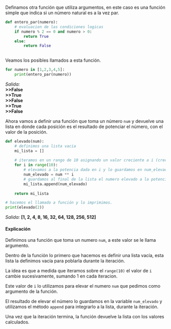 Definamos otra función que utiliza argumentos, en este caso es una función simple que indica si un número natural es a la vez par.

``` python
def entero_par(numero):
    # evaluacion de las condiciones logicas
    if numero % 2 == 0 and numero > 0:
        return True
    else:
        return False
  
```
Veamos los posibles llamados a esta función.


``` python
for numero in [1,2,3,4,5]:
    print(entero_par(numero))
```
  _Salida:_<br>
**>>False**<br>
**>>True**<br>
**>>False**<br>
**>>True**<br>
**>>False**<br>

Ahora vamos a definir una función que toma un número `num` y devuelve una lista en donde cada posición es el resultado de potenciar el número, con el valor de la posición.

``` python
def elevado(num):
    # definimos una lista vacia
    mi_lista = []
    
    # iteramos en un rango de 10 asignando un valor creciente a i (crece de 1 en 1)
    for i in range(10):
        # elevamos a la potencia dada en i y lo guardamos en num_elevado
        num_elevado = num ** i
        # guardamos al final de la lista el numero elevado a la potencia i
        mi_lista.append(num_elevado)
      
    return mi_lista  

# hacemos el llamado a función y lo imprimimos.
print(elevado(2))
```
  _Salida:_
**[1, 2, 4, 8, 16, 32, 64, 128, 256, 512]**

#### Explicación
Definimos una función que toma un numero `num`, a este valor se le llama argumento.

Dentro de la función lo primero que hacemos es definir una lista vacía, esta lista la definimos vacía para poblarla durante la iteración.

La idea es que a medida que iteramos sobre el `range(10)` el valor de `i` cambie sucesivamente, sumando 1 en cada iteracion. 

Este valor de `i` lo utilizamos para elevar el numero `num` que pedimos como argumento de la función.

El resultado de elevar el número lo guardamos en la variable `num_elevado` y utilizamos el método `append` para integrarlo a la lista, durante la iteración.

Una vez que la iteración termina, la función devuelve la lista con los valores calculados.
